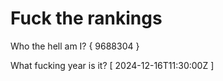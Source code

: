# Fuck the rankings

Who the hell am I?
{ 9688304 }

What fucking year is it?
[ 2024-12-16T11:30:00Z ]
